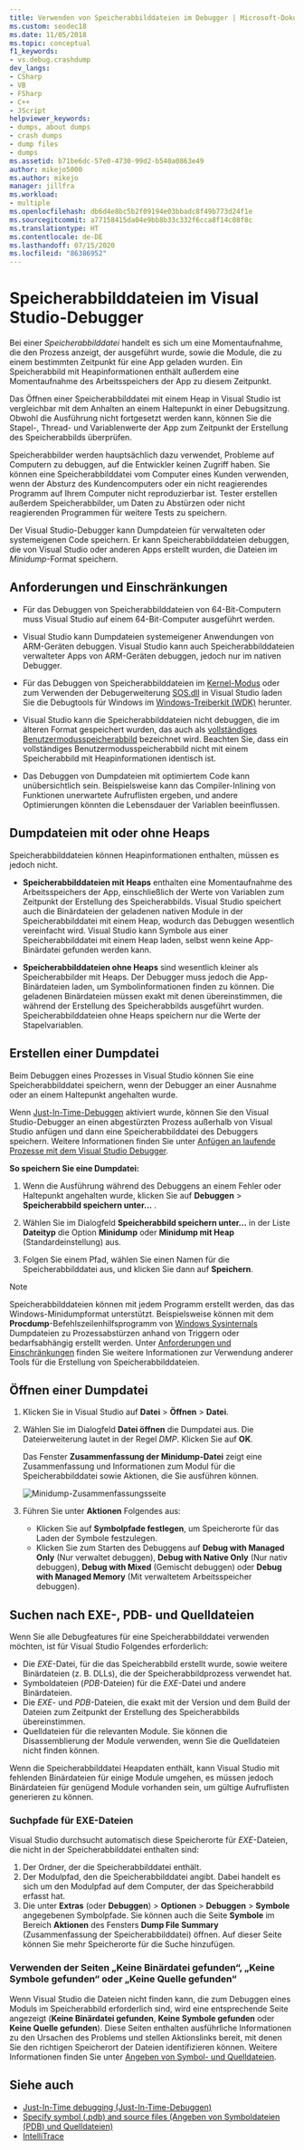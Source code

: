 ```yaml
---
title: Verwenden von Speicherabbilddateien im Debugger | Microsoft-Dokumentation
ms.custom: seodec18
ms.date: 11/05/2018
ms.topic: conceptual
f1_keywords:
- vs.debug.crashdump
dev_langs:
- CSharp
- VB
- FSharp
- C++
- JScript
helpviewer_keywords:
- dumps, about dumps
- crash dumps
- dump files
- dumps
ms.assetid: b71be6dc-57e0-4730-99d2-b540a0863e49
author: mikejo5000
ms.author: mikejo
manager: jillfra
ms.workload:
- multiple
ms.openlocfilehash: db6d4e8bc5b2f09194e03bbadc8f49b773d24f1e
ms.sourcegitcommit: a77158415da04e9bb8b33c332f6cca8f14c08f8c
ms.translationtype: HT
ms.contentlocale: de-DE
ms.lasthandoff: 07/15/2020
ms.locfileid: "86386952"
---
```

# <a name="dump-files-in-the-visual-studio-debugger"></a>Speicherabbilddateien im Visual Studio-Debugger

<a name="BKMK_What_is_a_dump_file_"></a> Bei einer *Speicherabbilddatei* handelt es sich um eine Momentaufnahme, die den Prozess anzeigt, der ausgeführt wurde, sowie die Module, die zu einem bestimmten Zeitpunkt für eine App geladen wurden. Ein Speicherabbild mit Heapinformationen enthält außerdem eine Momentaufnahme des Arbeitsspeichers der App zu diesem Zeitpunkt.

Das Öffnen einer Speicherabbilddatei mit einem Heap in Visual Studio ist vergleichbar mit dem Anhalten an einem Haltepunkt in einer Debugsitzung. Obwohl die Ausführung nicht fortgesetzt werden kann, können Sie die Stapel-, Thread- und Variablenwerte der App zum Zeitpunkt der Erstellung des Speicherabbilds überprüfen.

Speicherabbilder werden hauptsächlich dazu verwendet, Probleme auf Computern zu debuggen, auf die Entwickler keinen Zugriff haben. Sie können eine Speicherabbilddatei vom Computer eines Kunden verwenden, wenn der Absturz des Kundencomputers oder ein nicht reagierendes Programm auf Ihrem Computer nicht reproduzierbar ist. Tester erstellen außerdem Speicherabbilder, um Daten zu Abstürzen oder nicht reagierenden Programmen für weitere Tests zu speichern.

Der Visual Studio-Debugger kann Dumpdateien für verwalteten oder systemeigenen Code speichern. Er kann Speicherabbilddateien debuggen, die von Visual Studio oder anderen Apps erstellt wurden, die Dateien im *Minidump*-Format speichern.

## <a name="requirements-and-limitations"></a><a name="BKMK_Requirements_and_limitations"></a> Anforderungen und Einschränkungen

- Für das Debuggen von Speicherabbilddateien von 64-Bit-Computern muss Visual Studio auf einem 64-Bit-Computer ausgeführt werden.

- Visual Studio kann Dumpdateien systemeigener Anwendungen von ARM-Geräten debuggen. Visual Studio kann auch Speicherabbilddateien verwalteter Apps von ARM-Geräten debuggen, jedoch nur im nativen Debugger.

- Für das Debuggen von Speicherabbilddateien im [Kernel-Modus](/windows-hardware/drivers/debugger/kernel-mode-dump-files) oder zum Verwenden der Debugerweiterung [SOS.dll](/dotnet/framework/tools/sos-dll-sos-debugging-extension) in Visual Studio laden Sie die Debugtools für Windows im [Windows-Treiberkit (WDK)](/windows-hardware/drivers/download-the-wdk) herunter.

- Visual Studio kann die Speicherabbilddateien nicht debuggen, die im älteren Format gespeichert wurden, das auch als [vollständiges Benutzermodusspeicherabbild](/windows/desktop/wer/collecting-user-mode-dumps) bezeichnet wird. Beachten Sie, dass ein vollständiges Benutzermodusspeicherabbild nicht mit einem Speicherabbild mit Heapinformationen identisch ist.

- Das Debuggen von Dumpdateien mit optimiertem Code kann unübersichtlich sein. Beispielsweise kann das Compiler-Inlining von Funktionen unerwartete Aufruflisten ergeben, und andere Optimierungen könnten die Lebensdauer der Variablen beeinflussen.

## <a name="dump-files-with-or-without-heaps"></a><a name="BKMK_Dump_files__with_or_without_heaps"></a> Dumpdateien mit oder ohne Heaps

Speicherabbilddateien können Heapinformationen enthalten, müssen es jedoch nicht.

- **Speicherabbilddateien mit Heaps** enthalten eine Momentaufnahme des Arbeitsspeichers der App, einschließlich der Werte von Variablen zum Zeitpunkt der Erstellung des Speicherabbilds. Visual Studio speichert auch die Binärdateien der geladenen nativen Module in der Speicherabbilddatei mit einem Heap, wodurch das Debuggen wesentlich vereinfacht wird. Visual Studio kann Symbole aus einer Speicherabbilddatei mit einem Heap laden, selbst wenn keine App-Binärdatei gefunden werden kann.

- **Speicherabbilddateien ohne Heaps** sind wesentlich kleiner als Speicherabbilder mit Heaps. Der Debugger muss jedoch die App-Binärdateien laden, um Symbolinformationen finden zu können. Die geladenen Binärdateien müssen exakt mit denen übereinstimmen, die während der Erstellung des Speicherabbilds ausgeführt wurden. Speicherabbilddateien ohne Heaps speichern nur die Werte der Stapelvariablen.

## <a name="create-a-dump-file"></a><a name="BKMK_Create_a_dump_file"></a> Erstellen einer Dumpdatei

Beim Debuggen eines Prozesses in Visual Studio können Sie eine Speicherabbilddatei speichern, wenn der Debugger an einer Ausnahme oder an einem Haltepunkt angehalten wurde.

Wenn [Just-In-Time-Debuggen](../debugger/just-in-time-debugging-in-visual-studio.md) aktiviert wurde, können Sie den Visual Studio-Debugger an einen abgestürzten Prozess außerhalb von Visual Studio anfügen und dann eine Speicherabbilddatei des Debuggers speichern. Weitere Informationen finden Sie unter [Anfügen an laufende Prozesse mit dem Visual Studio Debugger](../debugger/attach-to-running-processes-with-the-visual-studio-debugger.md).

**So speichern Sie eine Dumpdatei:**

1. Wenn die Ausführung während des Debuggens an einem Fehler oder Haltepunkt angehalten wurde, klicken Sie auf **Debuggen** > **Speicherabbild speichern unter…** .

1. Wählen Sie im Dialogfeld **Speicherabbild speichern unter…** in der Liste **Dateityp** die Option **Minidump** oder **Minidump mit Heap** (Standardeinstellung) aus.

1. Folgen Sie einem Pfad, wählen Sie einen Namen für die Speicherabbilddatei aus, und klicken Sie dann auf **Speichern**.

>[!NOTE]
>Speicherabbilddateien können mit jedem Programm erstellt werden, das das Windows-Minidumpformat unterstützt. Beispielsweise können mit dem **Procdump**-Befehlszeilenhilfsprogramm von [Windows Sysinternals](https://technet.microsoft.com/sysinternals/default) Dumpdateien zu Prozessabstürzen anhand von Triggern oder bedarfsabhängig erstellt werden. Unter [Anforderungen und Einschränkungen](../debugger/using-dump-files.md#BKMK_Requirements_and_limitations) finden Sie weitere Informationen zur Verwendung anderer Tools für die Erstellung von Speicherabbilddateien.

## <a name="open-a-dump-file"></a><a name="BKMK_Open_a_dump_file"></a> Öffnen einer Dumpdatei

1. Klicken Sie in Visual Studio auf **Datei** > **Öffnen** > **Datei**.

1. Wählen Sie im Dialogfeld **Datei öffnen** die Dumpdatei aus. Die Dateierweiterung lautet in der Regel *DMP*. Klicken Sie auf **OK**.

   Das Fenster **Zusammenfassung der Minidump-Datei** zeigt eine Zusammenfassung und Informationen zum Modul für die Speicherabbilddatei sowie Aktionen, die Sie ausführen können.

   ![Minidump-Zusammenfassungsseite](../debugger/media/dbg_dump_summarypage.png "Minidump-Zusammenfassungsseite")

1. Führen Sie unter **Aktionen** Folgendes aus:
   - Klicken Sie auf **Symbolpfade festlegen**, um Speicherorte für das Laden der Symbole festzulegen.
   - Klicken Sie zum Starten des Debuggens auf **Debug with Managed Only** (Nur verwaltet debuggen), **Debug with Native Only** (Nur nativ debuggen), **Debug with Mixed** (Gemischt debuggen) oder **Debug with Managed Memory** (Mit verwaltetem Arbeitsspeicher debuggen).

## <a name="find-exe-pdb-and-source-files"></a><a name="BKMK_Find_binaries__symbol___pdb__files__and_source_files"></a> Suchen nach EXE-, PDB- und Quelldateien

Wenn Sie alle Debugfeatures für eine Speicherabbilddatei verwenden möchten, ist für Visual Studio Folgendes erforderlich:

- Die *EXE*-Datei, für die das Speicherabbild erstellt wurde, sowie weitere Binärdateien (z. B. DLLs), die der Speicherabbildprozess verwendet hat.
- Symboldateien (*PDB*-Dateien) für die *EXE*-Datei und andere Binärdateien.
- Die *EXE*- und *PDB*-Dateien, die exakt mit der Version und dem Build der Dateien zum Zeitpunkt der Erstellung des Speicherabbilds übereinstimmen.
- Quelldateien für die relevanten Module. Sie können die Disassemblierung der Module verwenden, wenn Sie die Quelldateien nicht finden können.

Wenn die Speicherabbilddatei Heapdaten enthält, kann Visual Studio mit fehlenden Binärdateien für einige Module umgehen, es müssen jedoch Binärdateien für genügend Module vorhanden sein, um gültige Aufruflisten generieren zu können.

### <a name="search-paths-for-exe-files"></a>Suchpfade für EXE-Dateien

Visual Studio durchsucht automatisch diese Speicherorte für *EXE*-Dateien, die nicht in der Speicherabbilddatei enthalten sind:

1. Der Ordner, der die Speicherabbilddatei enthält.
2. Der Modulpfad, den die Speicherabbilddatei angibt. Dabei handelt es sich um den Modulpfad auf dem Computer, der das Speicherabbild erfasst hat.
3. Die unter **Extras** (oder **Debuggen**) > **Optionen** > **Debuggen** > **Symbole** angegebenen Symbolpfade. Sie können auch die Seite **Symbole** im Bereich **Aktionen** des Fensters **Dump File Summary** (Zusammenfassung der Speicherabbilddatei) öffnen. Auf dieser Seite können Sie mehr Speicherorte für die Suche hinzufügen.

### <a name="use-the-no-binary-no-symbols-or-no-source-found-pages"></a>Verwenden der Seiten „Keine Binärdatei gefunden“, „Keine Symbole gefunden“ oder „Keine Quelle gefunden“

Wenn Visual Studio die Dateien nicht finden kann, die zum Debuggen eines Moduls im Speicherabbild erforderlich sind, wird eine entsprechende Seite angezeigt (**Keine Binärdatei gefunden**, **Keine Symbole gefunden** oder **Keine Quelle gefunden**). Diese Seiten enthalten ausführliche Informationen zu den Ursachen des Problems und stellen Aktionslinks bereit, mit denen Sie den richtigen Speicherort der Dateien identifizieren können. Weitere Informationen finden Sie unter [Angeben von Symbol- und Quelldateien](../debugger/specify-symbol-dot-pdb-and-source-files-in-the-visual-studio-debugger.md).

## <a name="see-also"></a>Siehe auch

- [Just-In-Time debugging (Just-In-Time-Debuggen)](../debugger/just-in-time-debugging-in-visual-studio.md)
- [Specify symbol (.pdb) and source files (Angeben von Symboldateien (PDB) und Quelldateien)](../debugger/specify-symbol-dot-pdb-and-source-files-in-the-visual-studio-debugger.md)
- [IntelliTrace](../debugger/intellitrace.md)